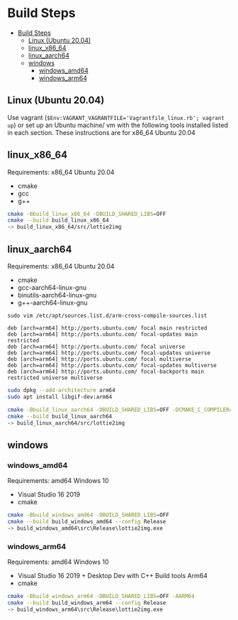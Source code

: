 # Build Steps

- [Build Steps](#build-steps)
	- [Linux (Ubuntu 20.04)](#linux-ubuntu-2004)
	- [linux_x86_64](#linux_x86_64)
	- [linux_aarch64](#linux_aarch64)
	- [windows](#windows)
		- [windows_amd64](#windows_amd64)
		- [windows_arm64](#windows_arm64)

## Linux (Ubuntu 20.04)

Use vagrant (`$Env:VAGRANT_VAGRANTFILE='Vagrantfile_linux.rb'; vagrant up`) or
set up an Ubuntu machine/ vm with the following tools installed listed in each
section. These instructions are for x86_64 Ubuntu 20.04

## linux_x86_64

Requirements: x86_64 Ubuntu 20.04

- cmake
- gcc
- g++

```sh
cmake -Bbuild_linux_x86_64 -DBUILD_SHARED_LIBS=OFF
cmake --build build_linux_x86_64
-> build_linux_x86_64/src/lottie2img
```

## linux_aarch64

Requirements: x86_64 Ubuntu 20.04

- cmake
- gcc-aarch64-linux-gnu
- binutils-aarch64-linux-gnu
- g++-aarch64-linux-gnu

`sudo vim /etc/apt/sources.list.d/arm-cross-compile-sources.list`

```dpkg
deb [arch=arm64] http://ports.ubuntu.com/ focal main restricted
deb [arch=arm64] http://ports.ubuntu.com/ focal-updates main restricted
deb [arch=arm64] http://ports.ubuntu.com/ focal universe
deb [arch=arm64] http://ports.ubuntu.com/ focal-updates universe
deb [arch=arm64] http://ports.ubuntu.com/ focal multiverse
deb [arch=arm64] http://ports.ubuntu.com/ focal-updates multiverse
deb [arch=arm64] http://ports.ubuntu.com/ focal-backports main restricted universe multiverse
```

```sh
sudo dpkg --add-architecture arm64
sudo apt install libgif-dev:arm64
```

```sh
cmake -Bbuild_linux_aarch64 -DBUILD_SHARED_LIBS=OFF -DCMAKE_C_COMPILER=aarch64-linux-gnu-gcc -DCMAKE_CXX_COMPILER=aarch64-linux-gnu-g++
cmake --build build_linux_aarch64
-> build_linux_aarch64/src/lottie2img
```

## windows

### windows_amd64

Requirements: amd64 Windows 10

- Visual Studio 16 2019
- cmake

```sh
cmake -Bbuild_windows_amd64 -DBUILD_SHARED_LIBS=OFF
cmake --build build_windows_amd64 --config Release
-> build_windows_amd64\src\Release\lottie2img.exe
```

### windows_arm64

Requirements: amd64 Windows 10

- Visual Studio 16 2019 + Desktop Dev with C++ Build tools Arm64
- cmake

```sh
cmake -Bbuild_windows_arm64 -DBUILD_SHARED_LIBS=OFF -AARM64
cmake --build build_windows_arm64 --config Release
-> build_windows_arm64\src\Release\lottie2img.exe
```
